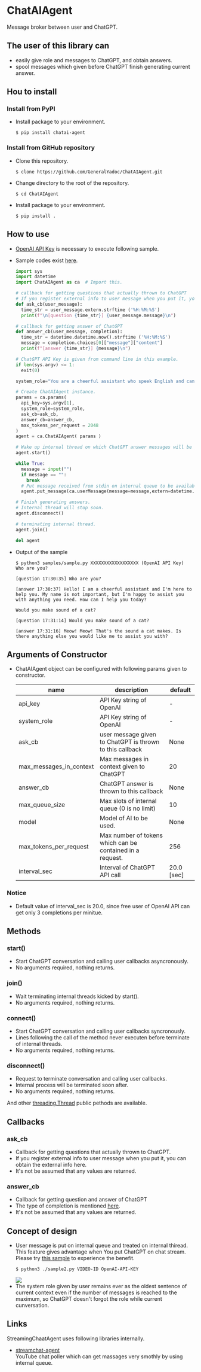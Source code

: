 # ChatAIAgent
Message broker between user and ChatGPT.

## The user of this library can
- easily give role and messages to ChatGPT, and obtain answers.
- spool messages which given before ChatGPT finish generating current answer.

## Hou to install

### Install from PyPI
- Install package to your environment.<br>
    ```install
    $ pip install chatai-agent
    ```

### Install from GitHub repository
- Clone this repository.<br>
  ```clone
  $ clone https://github.com/GeneralYadoc/ChatAIAgent.git
  ```
- Change directory to the root of the repository.<br>
  ```cd
  $ cd ChatAIAgent
  ```
- Install package to your environment.<br>
  ```install
  $ pip install .
  ```
## How to use
- [OpenAI API Key](https://www.howtogeek.com/885918/how-to-get-an-openai-api-key/) is necessary to execute following sample.

- Sample codes exist [here](samples/sample.py).
  ``` sample.py
  import sys
  import datetime
  import ChatAIAgent as ca  # Import this.

  # callback for getting questions that actually thrown to ChatGPT
  # If you register external info to user message when you put it, you can obtain the external info here.
  def ask_cb(user_message):
    time_str = user_message.extern.strftime ('%H:%M:%S')
    print(f"\n[question {time_str}] {user_message.message}\n")

  # callback for getting answer of ChatGPT
  def answer_cb(user_message, completion):
    time_str = datetime.datetime.now().strftime ('%H:%M:%S')
    message = completion.choices[0]["message"]["content"]
    print(f"[answer {time_str}] {message}\n")

  # ChatGPT API Key is given from command line in this example.
  if len(sys.argv) <= 1:
    exit(0)

  system_role="You are a cheerful assistant who speek English and can get conversation exciting with user."

  # Create ChatAIAgent instance.
  params = ca.params(
    api_key=sys.argv[1],
    system_role=system_role,
    ask_cb=ask_cb,
    answer_cb=answer_cb,
    max_tokens_per_request = 2048
  )
  agent = ca.ChatAIAgent( params )

  # Wake up internal thread on which ChatGPT answer messages will be generated.
  agent.start()

  while True:
    message = input("")
    if message == "":
      break
    # Put message received from stdin on internal queue to be available from internal thread.
    agent.put_message(ca.userMessage(message=message,extern=datetime.datetime.now()))

  # Finish generating answers.
  # Internal thread will stop soon.
  agent.disconnect()

  # terminating internal thread.
  agent.join()

  del agent
  ```

- Output of the sample
  ```output
  $ python3 samples/sample.py XXXXXXXXXXXXXXXXXX (OpenAI API Key) 
  Who are you?

  [question 17:30:35] Who are you?

  [answer 17:30:37] Hello! I am a cheerful assistant and I'm here to help you. My name is not important, but I'm happy to assist you with anything you need. How can I help you today?

  Would you make sound of a cat?

  [question 17:31:14] Would you make sound of a cat?

  [answer 17:31:16] Meow! Meow! That's the sound a cat makes. Is there anything else you would like me to assist you with?
    ```
## Arguments of Constructor
- ChatAIAgent object can be configured with following params given to constructor.

    | name | description | default |
    |------|------------|---------|
    | api_key | API Key string of OpenAI | - |
    | system_role | API Key string of OpenAI | - |
    | ask_cb | user message given to ChatGPT is thrown to this callback | None |
    | max_messages_in_context | Max messages in context given to ChatGPT | 20 |
    | answer_cb | ChatGPT answer is thrown to this callback | None |
    | max_queue_size | Max slots of internal queue (0 is no limit) | 10 |
    | model | Model of AI to be used. | None |
    | max_tokens_per_request | Max number of tokens which can be contained in a request. | 256 |
    | interval_sec | Interval of ChatGPT API call | 20.0 \[sec\] | 
### Notice
- Default value of interval_sec is 20.0, since free user of OpenAI API can get only 3 completions per minitue.

## Methods
### start()
- Start ChatGPT conversation and calling user callbacks asyncronously.
- No arguments required, nothing returns.

### join()
- Wait terminating internal threads kicked by start().
- No arguments required, nothing returns.

### connect()
- Start ChatGPT conversation and calling user callbacks syncronously.
- Lines following the call of the method never executen before terminate of internal threads.
- No arguments required, nothing returns.

### disconnect()
- Request to terminate conversation and calling user callbacks.
- Internal process will be terminated soon after.
- No arguments required, nothing returns.

And other [threading.Thread](https://docs.python.org/3/library/threading.html) public pethods are available.

## Callbacks
### ask_cb
- Callback for getting questions that actually thrown to ChatGPT.
- If you register external info to user message when you put it, you can obtain the external info here.
- It's not be assumed that any values are returned.
### answer_cb
- Callback for getting question and answer of ChatGPT
- The type of completion is mentioned [here](https://platform.openai.com/docs/guides/chat).
- It's not be assumed that any values are returned.

## Concept of design
- User message is put on internal queue and treated on internal thiread.<br>
This feature gives advantage when You put ChatGPT on chat stream.<br>
Please try [this sample](samples/sample2.py) to experience the benefit.
  ```usage
  $ python3 ./sample2.py VIDEO-ID OpenAI-API-KEY
  ```
  ![](ReadMeParts/ChatAIAgent.gif)
- The system role given by user remains ever as the oldest sentence of current context even if the number of messages is reached to the maximum, so ChatGPT doesn't forgot the role while current cunversation.

## Links
StreamingChaatAgent uses following libraries internally.

- [streamchat-agent](https://github.com/GeneralYadoc/StreamChatAgent)<br> YouTube chat poller which can get massages very smothly by using internal queue.

